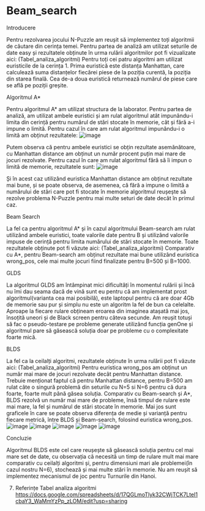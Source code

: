 # Beam_search

Introducere

Pentru rezolvarea jocului N-Puzzle am reușit să implementez toți algoritmii de căutare din cerința temei. Pentru partea de analiză am utilizat seturile de date easy și rezultatele obținute în urma rulării algoritmilor pot fi vizualizate aici: (Tabel_analiza_algoritmi)
Pentru toți cei patru algoritmi am utilizat euristicile de la cerința 1. Prima euristică este distanța Manhattan, care calculează suma distanțelor fiecărei piese de la poziția curentă, la poziția din starea finală. 
Cea de-a doua euristică returnează numărul de piese care se află pe poziții greșite.

Algoritmul A*

Pentru algoritmul A* am utilizat structura de la laborator. Pentru partea de analiză, am utilizat ambele euristici și am rulat algoritmul atât impunându-i limita din cerință pentru numărul de stări stocate în  memorie, cât și fără a-i impune o limită.
Pentru cazul în care am rulat algoritmul impunându-i o limită am obținut rezultatele:
![image](https://github.com/ioana-roxana-b/Beam_search/assets/67548504/28f62ecf-1d78-4c31-82ef-e21ef44c74ef)

Putem observa că pentru ambele euristici se obțin rezultate asemănătoare, cu Manhattan distance am obținut un număr procent puțin mai mare de jocuri rezolvate.
Pentru cazul în care am rulat algoritmul fără să îi impun o limită de memorie, rezultatele sunt:
![image](https://github.com/ioana-roxana-b/Beam_search/assets/67548504/2d2590f2-6ef4-4ad1-890c-a27a1862495f)


Și în acest caz utilizând euristica Manhattan distance am obținut rezultate mai bune, și se poate observa, de asemenea, că fără a impune o limită a numărului de stări care pot fi stocate în memorie algoritmul reușește să rezolve problema N-Puzzle pentru mai multe seturi de date decât în primul caz.

Beam Search

La fel ca pentru algoritmul A* și în cazul algoritmului Beam-search am rulat utilizând ambele euristici, toate valorile date pentru B și utilizând valorile impuse de cerință pentru limita numărului de stări stocate în memorie. Toate rezultatele obținute pot fi văzute aici: (Tabel_analiza_algoritmi)
Comparativ cu A*, pentru Beam-search am obținut rezultate mai bune utilizând euristica wrong_pos, cele mai multe jocuri fiind finalizate pentru B=500 și B=1000.

GLDS

La algoritmul GLDS am întâmpinat mici dificultăți în momentul rulării și încă nu îmi dau seama dacă de vină sunt eu pentru că am implementat prost algoritmul(varianta cea mai posibilă), este laptopul pentru că are doar 4Gb de memorie sau pur și simplu nu este un algoritm la fel de bun ca celelalte. 
Aproape la fiecare rulare obțineam eroarea din imaginea atașată mai jos, însoțită uneori și de Black screen pentru câteva secunde. Am reușit totuși să fac o pseudo-testare pe probleme generate utilizând funcția genOne și algoritmul pare să găsească soluția doar pe probleme cu o complexitate foarte mică.

BLDS

La fel ca la ceilalți algoritmi, rezultatele obținute în urma rulării pot fi văzute aici: (Tabel_analiza_algoritmi)
Pentru euristica wrong_pos am obținut un număr mai mare de jocuri rezolvate decât pentru Manhattan distance. Trebuie menționat faptul că pentru Manhattan distance, pentru B=500 am rulat câte o singură problemă din seturile cu N=5 si N=6 pentru că dura foarte, foarte mult până găsea soluția. 
Comparativ cu Beam-search și A*, BLDS rezolvă un număr mai mare de probleme, însă timpul de rulare este mai mare, la fel și numărul de stări stocate în memorie.
Mai jos sunt graficele în care se poate observa diferența de medie și varianță pentru fiecare metrică, între BLDS și Beam-search, folosind euristica wrong_pos.
![image](https://github.com/ioana-roxana-b/Beam_search/assets/67548504/92611b0d-df1b-4939-9dd5-ddbf74f5f6bb)
![image](https://github.com/ioana-roxana-b/Beam_search/assets/67548504/750f06a2-340a-477b-938e-20d6a8676d08)
![image](https://github.com/ioana-roxana-b/Beam_search/assets/67548504/bb9501b1-3af4-4d65-8184-b11a394fa478)
![image](https://github.com/ioana-roxana-b/Beam_search/assets/67548504/1639acb4-f9f1-4965-a940-584ece769b1d)
![image](https://github.com/ioana-roxana-b/Beam_search/assets/67548504/7d6dd51d-071e-4719-9d29-bfb7b59de6df)

Concluzie

Algoritmul BLDS este cel care reușește să găsească soluția pentru cel mai mare set de date, cu observația că necesită un timp de rulare mult mai mare comparativ cu ceilalți algoritmi și, pentru dimensiuni mari ale problemei(în cazul nostru N=6), stochează și mai multe stări în memorie.
Nu am reușit să implementez mecanismul de joc pentru Turnurile din Hanoi.

7. Referințe
Tabel analiza algoritmi https://docs.google.com/spreadsheets/d/17QGLmoTlyk32CWjTCK7LteI1cbaY3_WaMmYzPp_zLOM/edit?usp=sharing

